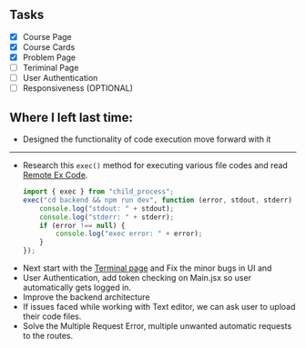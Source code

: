 ## Tasks

-   [x] Course Page
-   [x] Course Cards
-   [x] Problem Page
-   [ ] Teriminal Page
-   [ ] User Authentication
-   [ ] Responsiveness (OPTIONAL)

## Where I left last time:

-   Designed the functionality of code execution move forward with it

---

-   Research this `exec()` method for executing various file codes and read [Remote Ex Code](https://github.com/Tushar3099/Remote-Executor/blob/main/rce-server/server/api/services/code.service.js).
    ```js
    import { exec } from "child_process";
    exec("cd backend && npm run dev", function (error, stdout, stderr) {
        console.log("stdout: " + stdout);
        console.log("stderr: " + stderr);
        if (error !== null) {
            console.log("exec error: " + error);
        }
    });
    ```
-   Next start with the [Terminal page](https://blog.logrocket.com/build-web-editor-with-react-monaco-editor/#monaco-editor) and Fix the minor bugs in UI and
-   User Authentication, add token checking on Main.jsx so user automatically gets logged in.
-   Improve the backend architecture
-   If issues faced while working with Text editor, we can ask user to upload their code files.
-   Solve the Multiple Request Error, multiple unwanted automatic requests to the routes.
